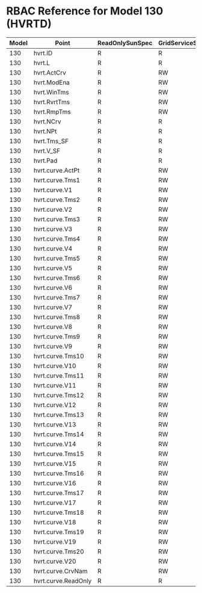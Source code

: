 # RBAC Reference for Model 130 (HVRTD)

| Model | Point | ReadOnlySunSpec | GridServiceSunSpec | NetworkAdministratorSunSpec | SuperAdministratorSpec | 
|-------|-------|------------------|---------------------|------------------|--------------------|
| 130 | hvrt.ID | R | R | R | R |
| 130 | hvrt.L | R | R | R | R |
| 130 | hvrt.ActCrv | R | RW | R | RW |
| 130 | hvrt.ModEna | R | RW | R | RW |
| 130 | hvrt.WinTms | R | RW | R | RW |
| 130 | hvrt.RvrtTms | R | RW | R | RW |
| 130 | hvrt.RmpTms | R | RW | R | RW |
| 130 | hvrt.NCrv | R | R | R | R |
| 130 | hvrt.NPt | R | R | R | R |
| 130 | hvrt.Tms_SF | R | R | R | R |
| 130 | hvrt.V_SF | R | R | R | R |
| 130 | hvrt.Pad | R | R | R | R |
| 130 | hvrt.curve.ActPt | R | RW | R | RW |
| 130 | hvrt.curve.Tms1 | R | RW | R | RW |
| 130 | hvrt.curve.V1 | R | RW | R | RW |
| 130 | hvrt.curve.Tms2 | R | RW | R | RW |
| 130 | hvrt.curve.V2 | R | RW | R | RW |
| 130 | hvrt.curve.Tms3 | R | RW | R | RW |
| 130 | hvrt.curve.V3 | R | RW | R | RW |
| 130 | hvrt.curve.Tms4 | R | RW | R | RW |
| 130 | hvrt.curve.V4 | R | RW | R | RW |
| 130 | hvrt.curve.Tms5 | R | RW | R | RW |
| 130 | hvrt.curve.V5 | R | RW | R | RW |
| 130 | hvrt.curve.Tms6 | R | RW | R | RW |
| 130 | hvrt.curve.V6 | R | RW | R | RW |
| 130 | hvrt.curve.Tms7 | R | RW | R | RW |
| 130 | hvrt.curve.V7 | R | RW | R | RW |
| 130 | hvrt.curve.Tms8 | R | RW | R | RW |
| 130 | hvrt.curve.V8 | R | RW | R | RW |
| 130 | hvrt.curve.Tms9 | R | RW | R | RW |
| 130 | hvrt.curve.V9 | R | RW | R | RW |
| 130 | hvrt.curve.Tms10 | R | RW | R | RW |
| 130 | hvrt.curve.V10 | R | RW | R | RW |
| 130 | hvrt.curve.Tms11 | R | RW | R | RW |
| 130 | hvrt.curve.V11 | R | RW | R | RW |
| 130 | hvrt.curve.Tms12 | R | RW | R | RW |
| 130 | hvrt.curve.V12 | R | RW | R | RW |
| 130 | hvrt.curve.Tms13 | R | RW | R | RW |
| 130 | hvrt.curve.V13 | R | RW | R | RW |
| 130 | hvrt.curve.Tms14 | R | RW | R | RW |
| 130 | hvrt.curve.V14 | R | RW | R | RW |
| 130 | hvrt.curve.Tms15 | R | RW | R | RW |
| 130 | hvrt.curve.V15 | R | RW | R | RW |
| 130 | hvrt.curve.Tms16 | R | RW | R | RW |
| 130 | hvrt.curve.V16 | R | RW | R | RW |
| 130 | hvrt.curve.Tms17 | R | RW | R | RW |
| 130 | hvrt.curve.V17 | R | RW | R | RW |
| 130 | hvrt.curve.Tms18 | R | RW | R | RW |
| 130 | hvrt.curve.V18 | R | RW | R | RW |
| 130 | hvrt.curve.Tms19 | R | RW | R | RW |
| 130 | hvrt.curve.V19 | R | RW | R | RW |
| 130 | hvrt.curve.Tms20 | R | RW | R | RW |
| 130 | hvrt.curve.V20 | R | RW | R | RW |
| 130 | hvrt.curve.CrvNam | R | RW | R | RW |
| 130 | hvrt.curve.ReadOnly | R | R | R | R |
